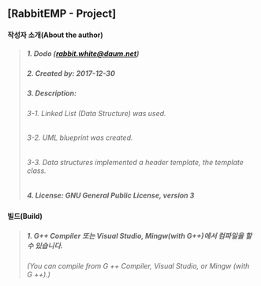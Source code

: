 ## [RabbitEMP - Project]

#### 작성자 소개(About the author)
> ##### 1. Dodo (rabbit.white@daum.net)
> ##### 2. Created by: 2017-12-30
> ##### 3. Description: 
> ###### 3-1. Linked List (Data Structure) was used.
> ###### 3-2. UML blueprint was created.
> ###### 3-3. Data structures implemented a header template, the template class.
> ##### 4. License: GNU General Public License, version 3

#### 빌드(Build)
> ##### 1. G++ Compiler 또는 Visual Studio, Mingw(with G++)에서 컴파일을 할 수 있습니다.
> ###### (You can compile from G ++ Compiler, Visual Studio, or Mingw (with G ++).)
